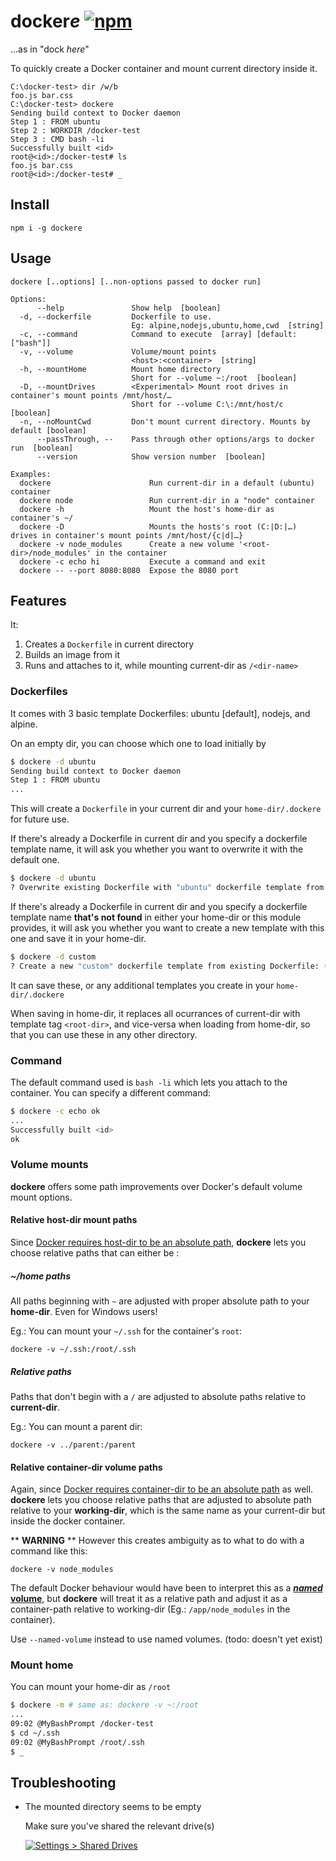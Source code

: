 
# docker*e* [![npm](https://img.shields.io/npm/v/dockere.svg)](https://www.npmjs.com/package/dockere)

…as in "dock *here*"

To quickly create a Docker container and mount current directory inside it.

```batch
C:\docker-test> dir /w/b
foo.js bar.css
C:\docker-test> dockere
Sending build context to Docker daemon
Step 1 : FROM ubuntu
Step 2 : WORKDIR /docker-test
Step 3 : CMD bash -li
Successfully built <id>
root@<id>:/docker-test# ls
foo.js bar.css
root@<id>:/docker-test# _
```

## Install

```
npm i -g dockere
```

## Usage

```
dockere [..options] [..non-options passed to docker run]

Options:
      --help               Show help  [boolean]
  -d, --dockerfile         Dockerfile to use.
                           Eg: alpine,nodejs,ubuntu,home,cwd  [string]
  -c, --command            Command to execute  [array] [default: ["bash"]]
  -v, --volume             Volume/mount points
                           <host>:<container>  [string]
  -h, --mountHome          Mount home directory
                           Short for --volume ~:/root  [boolean]
  -D, --mountDrives        <Experimental> Mount root drives in container's mount points /mnt/host/…
                           Short for --volume C:\:/mnt/host/c  [boolean]
  -n, --noMountCwd         Don't mount current directory. Mounts by default [boolean]
      --passThrough, --    Pass through other options/args to docker run  [boolean]
      --version            Show version number  [boolean]

Examples:
  dockere                      Run current-dir in a default (ubuntu) container
  dockere node                 Run current-dir in a "node" container
  dockere -h                   Mount the host's home-dir as container's ~/
  dockere -D                   Mounts the hosts's root (C:|D:|…) drives in container's mount points /mnt/host/{c|d|…}
  dockere -v node_modules      Create a new volume '<root-dir>/node_modules' in the container
  dockere -c echo hi           Execute a command and exit
  dockere -- --port 8080:8080  Expose the 8080 port
```

## Features

It:

1. Creates a `Dockerfile` in current directory
2. Builds an image from it
3. Runs and attaches to it, while mounting current-dir as `/<dir-name>`

### Dockerfiles

It comes with 3 basic template Dockerfiles: ubuntu [default], nodejs, and alpine.

On an empty dir, you can choose which one to load initially by

```sh
$ dockere -d ubuntu
Sending build context to Docker daemon
Step 1 : FROM ubuntu
...
```

This will create a `Dockerfile` in your current dir and your `home-dir/.dockere` for future use.

If there's already a Dockerfile in current dir and you specify a dockerfile template name, it will ask you whether you want to overwrite it with the default one.

```sh
$ dockere -d ubuntu
? Overwrite existing Dockerfile with "ubuntu" dockerfile template from Home? (y/N)
```

If there's already a Dockerfile in current dir and you specify a dockerfile template name **that's not found** in either your home-dir or this module provides, it will ask you whether you want to create a new template with this one and save it in your home-dir.

```sh
$ dockere -d custom
? Create a new "custom" dockerfile template from existing Dockerfile: (y/N)
```

It can save these, or any additional templates you create in your `home-dir/.dockere`

When saving in home-dir, it replaces all ocurrances of current-dir with template tag `<root-dir>`, and vice-versa when loading from home-dir, so that you can use these in any other directory.

### Command

The default command used is `bash -li` which lets you attach to the container. You can specify a different command:

```sh
$ dockere -c echo ok
...
Successfully built <id>
ok
```

### Volume mounts

**dockere** offers some path improvements over Docker's default volume mount options.

#### Relative host-dir mount paths

Since [Docker requires host-dir to be an absolute path][1],
**dockere** lets you choose relative paths that can either be :

##### ~/home paths

All paths beginning with `~` are adjusted with proper absolute path to your **home-dir**.
Even for Windows users!

Eg.: You can mount your `~/.ssh` for the container's `root`:
```
dockere -v ~/.ssh:/root/.ssh
```

##### Relative paths

Paths that don't begin with a `/` are adjusted to absolute paths relative to **current-dir**.

Eg.: You can mount a parent dir:
```
dockere -v ../parent:/parent
```

#### Relative container-dir volume paths

Again, since [Docker requires container-dir to be an absolute path][1] as well.
**dockere** lets you choose relative paths that are adjusted to absolute path relative to your **working-dir**, which is the same name as your current-dir but inside the docker container.

\** **WARNING** \** However this creates ambiguity as to what to do with a command like this:

```
dockere -v node_modules
```

The default Docker behaviour would have been to interpret this as a [***named*** **volume**][1],
but **dockere** will treat it as a relative path and adjust it as a container-path relative to working-dir (Eg.: `/app/node_modules` in the container).

Use `--named-volume` instead to use named volumes. (todo: doesn't yet exist)


### Mount home

You can mount your home-dir as `/root`
```sh
$ dockere -m # same as: dockere -v ~:/root
...
09:02 @MyBashPrompt /docker-test
$ cd ~/.ssh
09:02 @MyBashPrompt /root/.ssh
$ _
```

## Troubleshooting

* The mounted directory seems to be empty

  Make sure you've shared the relevant drive(s)

  [![Settings > Shared Drives][share-drive-scr-l]][share-drive-scr]

[1]: https://docs.docker.com/engine/tutorials/dockervolumes/#mount-a-host-directory-as-a-data-volume

[share-drive-scr]: https://i.imgur.com/c6lOi8a.png
[share-drive-scr-l]: https://i.imgur.com/c6lOi8al.png
